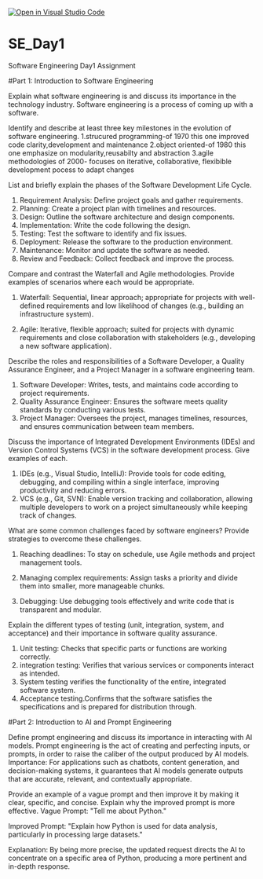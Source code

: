 [![Open in Visual Studio Code](https://classroom.github.com/assets/open-in-vscode-2e0aaae1b6195c2367325f4f02e2d04e9abb55f0b24a779b69b11b9e10269abc.svg)](https://classroom.github.com/online_ide?assignment_repo_id=15569341&assignment_repo_type=AssignmentRepo)
# SE_Day1
Software Engineering Day1 Assignment

#Part 1: Introduction to Software Engineering

Explain what software engineering is and discuss its importance in the technology industry.
Software engineering is a process of coming up with a software.




Identify and describe at least three key milestones in the evolution of software engineering.
1.strucured programming-of 1970 this one improved code clarity,development and maintenance
2.object oriented-of 1980 this one emphasize on modularity,reusabilty and abstraction
3.agile methodologies of 2000- focuses on iterative, collaborative, flexibible development pocess to adapt changes

List and briefly explain the phases of the Software Development Life Cycle.
1. Requirement Analysis: Define project goals and gather requirements.
2. Planning: Create a project plan with timelines and resources.
3. Design: Outline the software architecture and design components.
4. Implementation: Write the code following the design.
5. Testing: Test the software to identify and fix issues.
6. Deployment: Release the software to the production environment.
7. Maintenance: Monitor and update the software as needed.
8. Review and Feedback: Collect feedback and improve the process.

Compare and contrast the Waterfall and Agile methodologies. Provide examples of scenarios where each would be appropriate.
1. Waterfall: Sequential, linear approach; appropriate for projects with well-defined requirements and low likelihood of changes (e.g., building an infrastructure system).

2. Agile: Iterative, flexible approach; suited for projects with dynamic requirements and close collaboration with stakeholders (e.g., developing a new software application).

Describe the roles and responsibilities of a Software Developer, a Quality Assurance Engineer, and a Project Manager in a software engineering team.
1. Software Developer: Writes, tests, and maintains code according to project requirements.
2. Quality Assurance Engineer: Ensures the software meets quality standards by conducting various tests.
3. Project Manager: Oversees the project, manages timelines, resources, and ensures communication between team members.

Discuss the importance of Integrated Development Environments (IDEs) and Version Control Systems (VCS) in the software development process. Give examples of each.
1. IDEs (e.g., Visual Studio, IntelliJ): Provide tools for code editing, debugging, and compiling within a single interface, improving productivity and reducing errors.
2. VCS (e.g., Git, SVN): Enable version tracking and collaboration, allowing multiple developers to work on a project simultaneously while keeping track of changes.

What are some common challenges faced by software engineers? Provide strategies to overcome these challenges.
1. Reaching deadlines: To stay on schedule, use Agile methods and project management tools.

2. Managing complex requirements: Assign tasks a priority and divide them into smaller, more manageable chunks.

3. Debugging: Use debugging tools effectively and write code that is transparent and modular.

Explain the different types of testing (unit, integration, system, and acceptance) and their importance in software quality assurance.
1. Unit testing: Checks that specific parts or functions are working correctly.
2. integration testing: Verifies that various services or components interact as intended.
3. System testing verifies the functionality of the entire, integrated software system.
4. Acceptance testing.Confirms that the software satisfies the specifications and is prepared for distribution through. 


#Part 2: Introduction to AI and Prompt Engineering


Define prompt engineering and discuss its importance in interacting with AI models.
Prompt engineering is the act of creating and perfecting inputs, or prompts, in order to raise the caliber of the output produced by AI models. 
Importance: 
For applications such as chatbots, content generation, and decision-making systems, it guarantees that AI models generate outputs that are accurate, relevant, and contextually appropriate.

Provide an example of a vague prompt and then improve it by making it clear, specific, and concise. Explain why the improved prompt is more effective.
Vague Prompt: "Tell me about Python."

Improved Prompt: "Explain how Python is used for data analysis, particularly in processing large datasets."

Explanation: By being more precise, the updated request directs the AI to concentrate on a specific area of Python, producing a more pertinent and in-depth response.
